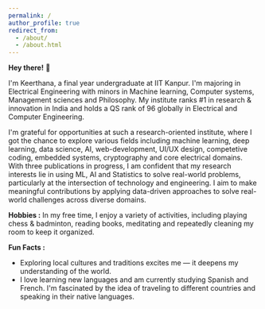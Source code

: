 ```yaml
---
permalink: /
author_profile: true
redirect_from: 
  - /about/
  - /about.html
---
```

**Hey there!** 👋

I'm Keerthana, a final year undergraduate at IIT Kanpur. I'm majoring in Electrical Engineering with minors in Machine learning, Computer systems, Management sciences and Philosophy. My institute ranks #1 in research & innovation in India and holds a QS rank of 96 globally in Electrical and Computer Engineering.

I'm grateful for opportunities at such a research-oriented institute, where I got the chance to explore various fields including machine learning, deep learning, data science, AI, web-development, UI/UX design, competetive coding, embedded systems, cryptography and core electrical domains. With three publications in progress, I am confident that my research interests lie in using ML, AI and Statistics to solve real-world problems, particularly at the intersection of technology and engineering. I aim to make meaningful contributions by applying data-driven approaches to solve real-world challenges across diverse domains. 

**Hobbies :** 
In my free time, I enjoy a variety of activities, including playing chess & badminton, reading books, meditating and repeatedly cleaning my room to keep it organized.

**Fun Facts :** 
- Exploring local cultures and traditions excites me — it deepens my understanding of the world.
- I love learning new languages and am currently studying Spanish and French. I'm fascinated by the idea of traveling to different countries and speaking in their native languages.
